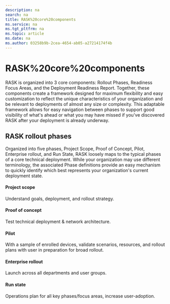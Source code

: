 ```yaml
---
description: na
search: na
title: RASK%20core%20components
ms.service: na
ms.tgt_pltfrm: na
ms.topic: article
ms.date: na
ms.author: 03258b9b-2cea-4654-ab05-a27214174f4b
---
```

# RASK%20core%20components
RASK is organized into 3 core components: Rollout Phases, Readiness Focus Areas, and the Deployment Readiness Report.  Together, these components create a framework designed for maximum flexibility and easy customization to reflect the unique characteristics of your organization and be relevant to deployments of almost any size or complexity. This adaptable framework allows for easy navigation between phases to support good visibility of what's ahead or what you may have missed if you've discovered RASK after your deployment is already underway.

## RASK rollout phases
Organized into five phases, Project Scope, Proof of Concept, Pilot, Enterprise rollout, and Run State, RASK loosely maps to the typical phases of a core technical deployment. While your organization may use different terminology, the associated Phase definitions provide an easy mechanism to quickly identify which best represents your organization's current deployment state.

#### Project scope
Understand goals, deployment, and rollout strategy.

#### Proof of concept
Test technical deployment &amp; network architecture.

#### Pilot
With a sample of enrolled devices, validate scenarios, resources, and rollout plans with user in preparation for broad rollout.

#### Enterprise rollout
Launch across all departments and user groups.

#### Run state
Operations plan for all key phases/focus areas, increase user-adoption.

